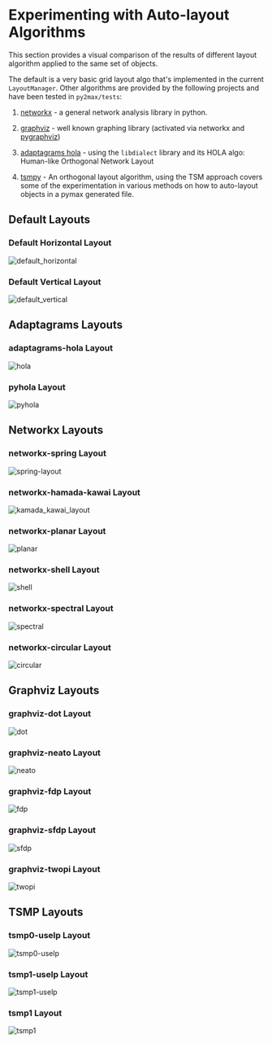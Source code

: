 # Experimenting with Auto-layout Algorithms

This section provides a visual comparison of the results of different layout algorithm applied to the same set of objects. 

The default is a very basic grid layout algo that's implemented in the current `LayoutManager`. Other algorithms are provided by the following projects and have been tested in `py2max/tests`:

1. [networkx](https://networkx.org) - a general network analysis library in python.

2. [graphviz](https://graphviz.org) - well known graphing library (activated via networkx and [pygraphviz](https://github.com/pygraphviz/pygraphviz))

3. [adaptagrams hola](http://www.adaptagrams.org) - using the `libdialect` library and its HOLA algo: Human-like Orthogonal Network Layout

4. [tsmpy](https://github.com/uknfire/tsmpy) - An orthogonal layout algorithm, using the TSM approach covers some of the experimentation in various methods on how to auto-layout objects in a pymax generated file.


## Default Layouts

### Default Horizontal Layout

![default_horizontal](assets/imgs/default_h.png)

### Default Vertical Layout

![default_vertical](assets/imgs/default_v.png)


## Adaptagrams Layouts

### adaptagrams-hola Layout

![hola](assets/imgs/hola.png)

### pyhola Layout

![pyhola](assets/imgs/pyhola.png)


## Networkx Layouts

### networkx-spring Layout

![spring-layout](assets/imgs/spring-layout.png)


### networkx-hamada-kawai Layout

![kamada_kawai_layout](assets/imgs/kamada_kawai_layout.png)


### networkx-planar Layout

![planar](assets/imgs/planar.png)

### networkx-shell Layout

![shell](assets/imgs/shell.png)

### networkx-spectral Layout

![spectral](assets/imgs/spectral.png)


### networkx-circular Layout

![circular](assets/imgs/circular.png)



## Graphviz Layouts

### graphviz-dot Layout

![dot](assets/imgs/dot.png)


### graphviz-neato Layout

![neato](assets/imgs/neato.png)

### graphviz-fdp Layout

![fdp](assets/imgs/fdp.png)


### graphviz-sfdp Layout

![sfdp](assets/imgs/sfdp.png)


### graphviz-twopi Layout

![twopi](assets/imgs/twopi.png)



## TSMP Layouts

### tsmp0-uselp Layout

![tsmp0-uselp](assets/imgs/tsmp0-uselp.png)

### tsmp1-uselp Layout

![tsmp1-uselp](assets/imgs/tsmp1-uselp.png)

### tsmp1 Layout

![tsmp1](assets/imgs/tsmp1.png)


